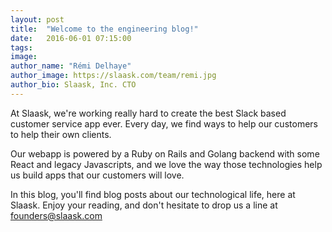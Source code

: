 ```yaml
---
layout: post
title:  "Welcome to the engineering blog!"
date:   2016-06-01 07:15:00
tags:
image:
author_name: "Rémi Delhaye"
author_image: https://slaask.com/team/remi.jpg
author_bio: Slaask, Inc. CTO
---
```


At Slaask, we're working really hard to create the best Slack based customer service app ever. Every day, we find ways to help our customers to help their own clients.

Our webapp is powered by a Ruby on Rails and Golang backend with some React and legacy Javascripts, and we love the way those technologies help us build apps that our customers will love.

In this blog, you'll find blog posts about our technological life, here at Slaask.
Enjoy your reading, and don't hesitate to drop us a line at founders@slaask.com
